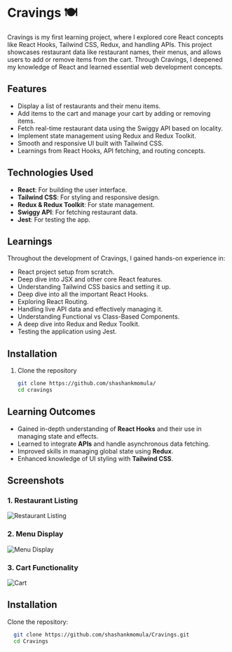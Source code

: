 # Cravings 🍽️

Cravings is my first learning project, where I explored core React concepts like React Hooks, Tailwind CSS, Redux, and handling APIs. This project showcases restaurant data like restaurant names, their menus, and allows users to add or remove items from the cart. Through Cravings, I deepened my knowledge of React and learned essential web development concepts.

## Features
- Display a list of restaurants and their menu items.
- Add items to the cart and manage your cart by adding or removing items.
- Fetch real-time restaurant data using the Swiggy API based on locality.
- Implement state management using Redux and Redux Toolkit.
- Smooth and responsive UI built with Tailwind CSS.
- Learnings from React Hooks, API fetching, and routing concepts.

## Technologies Used
- **React**: For building the user interface.
- **Tailwind CSS**: For styling and responsive design.
- **Redux & Redux Toolkit**: For state management.
- **Swiggy API**: For fetching restaurant data.
- **Jest**: For testing the app.

## Learnings
Throughout the development of Cravings, I gained hands-on experience in:
- React project setup from scratch.
- Deep dive into JSX and other core React features.
- Understanding Tailwind CSS basics and setting it up.
- Deep dive into all the important React Hooks.
- Exploring React Routing.
- Handling live API data and effectively managing it.
- Understanding Functional vs Class-Based Components.
- A deep dive into Redux and Redux Toolkit.
- Testing the application using Jest.

## Installation

1. Clone the repository
   ```bash
   git clone https://github.com/shashankmomula/
   cd cravings

## Learning Outcomes
- Gained in-depth understanding of **React Hooks** and their use in managing state and effects.
- Learned to integrate **APIs** and handle asynchronous data fetching.
- Improved skills in managing global state using **Redux**.
- Enhanced knowledge of UI styling with **Tailwind CSS**.

## Screenshots

### 1. Restaurant Listing
![Restaurant Listing](./src/components/screenshots/cravings_1.png)

### 2. Menu Display
![Menu Display](./src/components/screenshots/screenshot_2.png)

### 3. Cart Functionality
![Cart](./src/components/screenshots/screenshot_3.png)

## Installation

Clone the repository:

```bash
  git clone https://github.com/shashankmomula/Cravings.git
  cd Cravings
